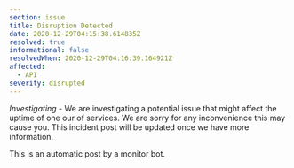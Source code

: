 ```yaml
---
section: issue
title: Disruption Detected
date: 2020-12-29T04:15:38.614835Z
resolved: true
informational: false
resolvedWhen: 2020-12-29T04:16:39.164921Z
affected:
  - API
severity: disrupted
---
```

*Investigating* - We are investigating a potential issue that might affect the uptime of one our of services. We are sorry for any inconvenience this may cause you. This incident post will be updated once we have more information.

This is an automatic post by a monitor bot.
        